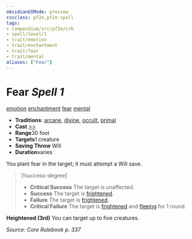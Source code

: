```yaml
---
obsidianUIMode: preview
cssclass: pf2e,pf2e-spell
tags:
- compendium/src/pf2e/crb
- spell/level/1
- trait/emotion
- trait/enchantment
- trait/fear
- trait/mental
aliases: ["Fear"]
---
```

# Fear *Spell 1*   
[emotion](../../rules/traits/emotion.md)  [enchantment](../../rules/traits/enchantment.md)  [fear](../../rules/traits/fear.md)  [mental](../../rules/traits/mental.md)  

- **Traditions**: [arcane](../../rules/traits/arcane.md), [divine](../../rules/traits/divine.md), [occult](../../rules/traits/occult.md), [primal](../../rules/traits/primal.md)
- **Cast** [>>](../../rules/core-rulebook/chapter-9-playing-the-game.md#Actions "Two-Action") 
- **Range**30 foot
- **Targets**1 creature
- **Saving Throw** Will
- **Duration**varies

You plant fear in the target; it must attempt a Will save.

> [!success-degree] 
> - **Critical Success** The target is unaffected.
> - **Success** The target is [frightened](../../rules/conditions.md#Frightened).
> - **Failure** The target is [frightened](../../rules/conditions.md#Frightened).
> - **Critical Failure** The target is [frightened](../../rules/conditions.md#Frightened) and [fleeing](../../rules/conditions.md#Fleeing) for 1 round.

**Heightened (3rd)** You can target up to five creatures.

*Source: Core Rulebook p. 337*